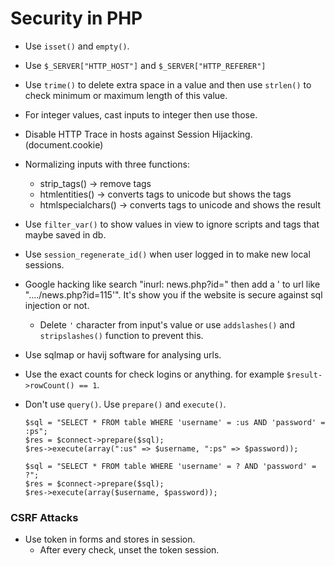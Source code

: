 # Security in PHP

+ Use `isset()` and `empty()`.
+ Use ``$_SERVER["HTTP_HOST"]`` and ``$_SERVER["HTTP_REFERER"]``
+ Use ``trime()`` to delete extra space in a value and then use ``strlen()`` to check minimum or maximum length of this value.
+ For integer values, cast inputs to integer then use those.
+ Disable HTTP Trace in hosts against Session Hijacking. (document.cookie)
+ Normalizing inputs with three functions:
	+ strip_tags() -> remove tags
	+ htmlentities() -> converts tags to unicode but shows the tags
	+ htmlspecialchars() -> converts tags to unicode and shows the result
+ Use ``filter_var()`` to show values in view to ignore scripts and tags that maybe saved in db.
+ Use ``session_regenerate_id()`` when user logged in to make new local sessions.

+ Google hacking like search "inurl: news.php?id=" then add a ' to url like "..../news.php?id=115'". It's show you if the website is secure against sql injection or not.
	+ Delete `'` character from input's value or use `addslashes()` and `stripslashes()` function to prevent this.

+ Use sqlmap or havij software for analysing urls.
 
+ Use the exact counts for check logins or anything. for example ``$result->rowCount() == 1``.

+ Don't use `query()`. Use `prepare()` and `execute()`.
	```
	$sql = "SELECT * FROM table WHERE 'username' = :us AND 'password' = :ps";
	$res = $connect->prepare($sql);
	$res->execute(array(":us" => $username, ":ps" => $password));

	$sql = "SELECT * FROM table WHERE 'username' = ? AND 'password' = ?";
	$res = $connect->prepare($sql);
	$res->execute(array($username, $password));
	```

### CSRF Attacks
+ Use token in forms and stores in session.
	+ After every check, unset the token session.
